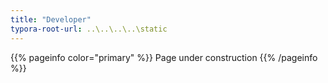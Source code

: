 ```yaml
---
title: "Developer"
typora-root-url: ..\..\..\..\static
---
```


{{% pageinfo color="primary" %}}
Page under construction
{{% /pageinfo %}}